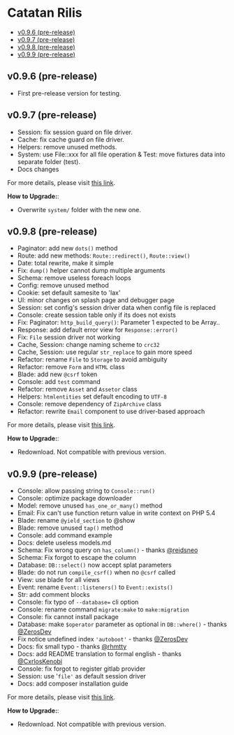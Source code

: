 # Catatan Rilis

<!-- MarkdownTOC autolink="true" autoanchor="true" levels="2,3" bracket="round" lowercase="only_ascii" -->

- [v0.9.6 \(pre-release\)](#v096-pre-release)
- [v0.9.7 \(pre-release\)](#v097-pre-release)
- [v0.9.8 \(pre-release\)](#v098-pre-release)
- [v0.9.9 \(pre-release\)](#v099-pre-release)

<!-- /MarkdownTOC -->


<a id="v096-pre-release"></a>
## v0.9.6 (pre-release)

- First pre-release version for testing.


<a id="v097-pre-release"></a>
## v0.9.7 (pre-release)

- Session: fix session guard on file driver.
- Cache: fix cache guard on file driver.
- Helpers: remove unused methods.
- System: use File::xxx for all file operation & Test: move fixtures data into separate folder (test).
- Docs changes

For more details, please visit [this link](https://github.com/esyede/rakit/releases/tag/v0.9.7).

**How to Upgrade:**:
- Overwrite `system/` folder with the new one.


<a id="v098-pre-release"></a>
## v0.9.8 (pre-release)

- Paginator: add new `dots()` method
- Route: add new methods: `Route::redirect()`, `Route::view()`
- Date: total rewrite, make it simple
- Fix: `dump()` helper cannot dump multiple arguments
- Schema: remove useless foreach loops
- Config: remove unused method
- Cookie: set default samesite to 'lax'
- UI: minor changes on splash page and debugger page
- Session: set config's session driver data when config file is replaced
- Console: create session table only if its does not exists
- Fix: Paginator: `http_build_query()`: Parameter 1 expected to be Array..
- Response: add default error view for `Response::error()`
- Fix: `File` session driver not working
- Cache, Session: change naming scheme to `crc32`
- Cache, Session: use regular `str_replace` to gain more speed
- Refactor: rename `File` to `Storage` to avoid ambiguity
- Refactor: remove `Form` and `HTML` class
-  Blade: add new `@csrf` token
- Console: add `test` command
- Refactor: remove `Asset` and `Assetor` class
- Helpers: `htmlentities` set default encoding to `UTF-8`
- Console: remove dependency of `ZipArchive` class
- Refactor: rewrite `Email` component to use driver-based approach

For more details, please visit [this link](https://github.com/esyede/rakit/releases/tag/v0.9.8).

**How to Upgrade:**:
- Redownload. Not compatible with previous version.



<a id="v099-pre-release"></a>
## v0.9.9 (pre-release)

- Console: allow passing string to `Console::run()`
- Console: optimize package downloader
- Model: remove unused `has_one_or_many()` method
- Email: Fix can't use function return value in write context on PHP 5.4
- Blade: rename `@yield_section` to @show
- Blade: remove unused `tap()` method
- Console: add command example
- Docs: delete useless models.md
- Schema: Fix wrong query on `has_column()` - thanks [@reidsneo](https://github.com/reidsneo)
- Schema: Fix forgot to escape the column
- Database: `DB::select()` now accept splat parameters
- Blade: do not run `compile_csrf()` when no `@csrf` called
- View: use blade for all views
- Event: rename `Event::listeners()` to `Event::exists()`
- Str: add comment blocks
- Console: fix typo of `--database=` cli option
- Console: rename command `migrate:make` to `make:migration`
- Console: fix cannot install package
- Database: make `$operator` parameter as optional in `DB::where()` - thanks [@ZerosDev](https://github.com/ZerosDev)
- Fix notice undefined index `'autoboot'` - thanks [@ZerosDev](https://github.com/ZerosDev)
- Docs: fix small typo - thanks [@rhmtty](https://github.com/rhmtty)
- Docs: add README translation to formal english - thanks [@CxrlosKenobi](https://github.com/CxrlosKenobi)
- Console: fix forgot to register gitlab provider
- Session: use '`file'` as default session driver
- Docs: add composer installation guide

For more details, please visit [this link](https://github.com/esyede/rakit/releases/tag/v0.9.9).

**How to Upgrade:**:
- Redownload. Not compatible with previous version.
